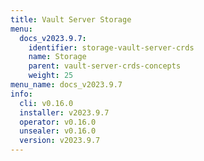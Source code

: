 ```yaml
---
title: Vault Server Storage
menu:
  docs_v2023.9.7:
    identifier: storage-vault-server-crds
    name: Storage
    parent: vault-server-crds-concepts
    weight: 25
menu_name: docs_v2023.9.7
info:
  cli: v0.16.0
  installer: v2023.9.7
  operator: v0.16.0
  unsealer: v0.16.0
  version: v2023.9.7
---
```


